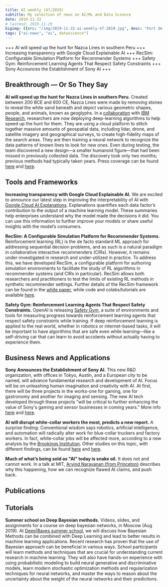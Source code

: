 ```yaml
---
title: AI weekly (47/2019)
subtitle: My selection of news on AI/ML and Data Science
date: 2019-11-22
# lastmod: 2019-11-29
bigimg: [{src: "/img/2019-11-22-ai-weekly-47-2019.jpg", desc: "Port de Cannes (2018)"}]
tags: ["ai-news", "ai", datascience"]
---
```


+++ AI will speed up the hunt for Nazca Lines in southern Peru +++ Increasing transparency with Google Cloud Explainable AI +++ RecSim: Configurable Simulation Platform for Recommender Systems +++ Safety Gym: Reinforcement Learning Agents That Respect Safety Constraints +++ Sony Accounces the Establishment of Sony AI +++


<!--more-->

## Breakthrough &mdash; Or So They Say

**AI will speed up the hunt for Nazca Lines in southern Peru.** Created between 200 BCE and 600 CE, Nazca Lines were made by removing stones to reveal the white sand beneath and depict various geometric shapes, people, and animals, known as geoglyphs. In a [collaboration](https://www.yamagata-u.ac.jp/en/information/info/20191115_01/) with [IBM Research](https://www.ibm.com/blogs/research/2019/11/nasca-lines-geoglyphs/), researchers are now deploying deep-learning algorithms to help speed up the hunt for them. They are using a cloud platform to stitch together massive amounts of geospatial data, including lidar, drone, and satellite imagery and geographical surveys, to create high-fidelity maps of the search areas. They are then training a neural network to recognize the data patterns of known lines to look for new ones. Even during testing, the team discovered a new design—a smaller humanoid figure—that had been missed in previously collected data. The discovery took only two months; previous methods had typically taken years. Press coverage can be found [here](https://www.theverge.com/2019/11/19/20970578/nazca-lines-ai-machine-learning-143-new-geoglyphs-ibm-japan-yamagata-university) and [here](https://mymodernmet.com/nazca-lines-ai-geoglyph/). 


## Tools and Frameworks

**Increasing transparency with Google Cloud Explainable AI.** We are excited to announce our latest step in improving the interpretability of AI with [Google Cloud AI Explanations](https://cloud.google.com/blog/products/ai-machine-learning/google-cloud-ai-explanations-to-increase-fairness-responsibility-and-trust). Explanations quantifies each data factor’s contribution to the output of a machine learning model. These summaries help enterprises understand why the model made the decisions it did. You can use this information to further improve your models or share useful insights with the model’s consumers.

**RecSim: A Configurable Simulation Platform for Recommender Systems.** Reinforcement learning (RL) is the de facto standard ML approach for addressing sequential decision problems, and as such is a natural paradigm in collaborative interactive recommenders (CIRs). However, it remains under-investigated in research and under-utilized in practice. To address this, we have developed RecSim, a configurable platform for authoring simulation environments to facilitate the study of RL algorithms in recommender systems (and CIRs in particular). RecSim allows both researchers and practitioners to test the limits of existing RL methods in synthetic recommender settings. Further details of the RecSim framework can be found in the [white paper](https://arxiv.org/abs/1909.04847), while code and colabs/tutorials are available [here](https://github.com/google-research/recsim).

**Safety Gym: Reinforcement Learning Agents That Respect Safety Constraints.** OpenAI is releasing [Safety Gym](https://openai.com/blog/safety-gym/), a suite of environments and tools for measuring progress towards reinforcement learning agents that respect safety constraints while training. If deep reinforcement learning is applied to the real world, whether in robotics or internet-based tasks, it will be important to have algorithms that are safe even while learning—like a self-driving car that can learn to avoid accidents without actually having to experience them.


## Business News and Applications

**Sony Announces the Establishment of Sony AI.** This new R&D organization, with offices in Tokyo, Austin, and a European city to be named, will advance fundamental research and development of AI. Focus will be on unleashing human imagination and creativity with AI. At first, there will be three projects in the works-one for gaming, one for gastronomy and another for imaging and sensing. The new AI tech developed through these projects "will be critical to further enhancing the value of Sony's gaming and sensor businesses in coming years." More info [here](https://www.sony.net/SonyInfo/sony_ai/) and [here](https://www.eetimes.com/document.asp?doc_id=1335303#).

**AI will disrupt white-collar workers the most, predicts a new report.**  A surprise finding: Conventional wisdom says robotics, artificial intelligence, and automation will radically alter work for blue-collar truckers and factory workers. In fact, white-collar jobs will be affected more, according to a new analysis by the [Brookings Institution](https://www.brookings.edu/research/what-jobs-are-affected-by-ai-better-paid-better-educated-workers-face-the-most-exposure/). Other studies on this topic, with different findings, can be found [here](https://www.oxfordmartin.ox.ac.uk/downloads/academic/future-of-employment.pdf) and [here](https://www.oecd-ilibrary.org/docserver/2e2f4eea-en.pdf?expires=1575200262&id=id&accname=guest&checksum=D92B69559FED87E79F2E56720B3B517C).

**Much of what’s being sold as "AI" today is snake oil.** It does not and cannot work. In a talk at MIT, [Arvind Narayanan (from Princeton)](https://www.cs.princeton.edu/~arvindn/talks/MIT-STS-AI-snakeoil.pdf) describes why this happening, how we can recognize flawed AI claims, and push back.




## Publications




## Tutorials

**Summer school on Deep Bayesian methods.** Videos, slides, and assignments for a course on deep bayesian networks, in Moscow (Aug 2019). At [Deep|Bayes summer school](http://deepbayes.ru/), we will discuss how Bayesian Methods can be combined with Deep Learning and lead to better results in machine learning applications. Recent research has proven that the use of Bayesian approach can be beneficial in various ways. School participants will learn methods and techniques that are crucial for understanding current research in machine learning. They will also have hands-on experience with using probabilistic modeling to build neural generative and discriminative models, learn modern stochastic optimization methods and regularization techniques for neural networks, and master the ways to reason about the uncertainty about the weight of the neural networks and their predictions.
